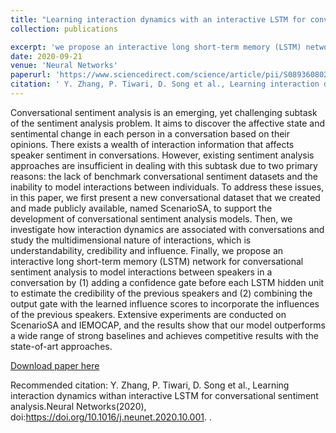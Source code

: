 ```yaml
---
title: "Learning interaction dynamics with an interactive LSTM for conversational sentiment analysis"
collection: publications

excerpt: 'we propose an interactive long short-term memory (LSTM) network for conversational sentiment analysis to model interactions between speakers in a conversation by (1) adding a confidence gate before each LSTM hidden unit to estimate the credibility of the previous speakers and (2) combining the output gate with the learned influence scores to incorporate the influences of the previous speakers.' 
date: 2020-09-21
venue: 'Neural Networks'
paperurl: 'https://www.sciencedirect.com/science/article/pii/S0893608020303567#!'
citation: ' Y. Zhang, P. Tiwari, D. Song et al., Learning interaction dynamics withan interactive LSTM for conversational sentiment analysis.Neural Networks(2020), doi:https://doi.org/10.1016/j.neunet.2020.10.001.'
---
```

Conversational sentiment analysis is an emerging, yet challenging subtask of the sentiment analysis problem. It aims to discover the affective state and sentimental change in each person in a conversation based on their opinions. There exists a wealth of interaction information that affects speaker sentiment in conversations. However, existing sentiment analysis approaches are insufficient in dealing with this subtask due to two primary reasons: the lack of benchmark conversational sentiment datasets and the inability to model interactions between individuals. To address these issues, in this paper, we first present a new conversational dataset that we created and made publicly available, named ScenarioSA, to support the development of conversational sentiment analysis models. Then, we investigate how interaction dynamics are associated with conversations and study the multidimensional nature of interactions, which is understandability, credibility and influence. Finally, we propose an interactive long short-term memory (LSTM) network for conversational sentiment analysis to model interactions between speakers in a conversation by (1) adding a confidence gate before each LSTM hidden unit to estimate the credibility of the previous speakers and (2) combining the output gate with the learned influence scores to incorporate the influences of the previous speakers. Extensive experiments are conducted on ScenarioSA and IEMOCAP, and the results show that our model outperforms a wide range of strong baselines and achieves competitive results with the state-of-art approaches.

[Download paper here](https://github.com/prayagtiwari/prayagtiwari.github.io/tree/master/files/InteractiveLSTM.pdf)

Recommended citation:  Y. Zhang, P. Tiwari, D. Song et al., Learning interaction dynamics withan interactive LSTM for conversational sentiment analysis.Neural Networks(2020), doi:https://doi.org/10.1016/j.neunet.2020.10.001.
.
